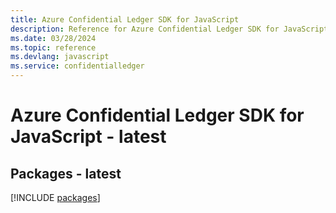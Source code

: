```yaml
---
title: Azure Confidential Ledger SDK for JavaScript
description: Reference for Azure Confidential Ledger SDK for JavaScript
ms.date: 03/28/2024
ms.topic: reference
ms.devlang: javascript
ms.service: confidentialledger
---
```

# Azure Confidential Ledger SDK for JavaScript - latest
## Packages - latest
[!INCLUDE [packages](confidential-ledger-index.md)]